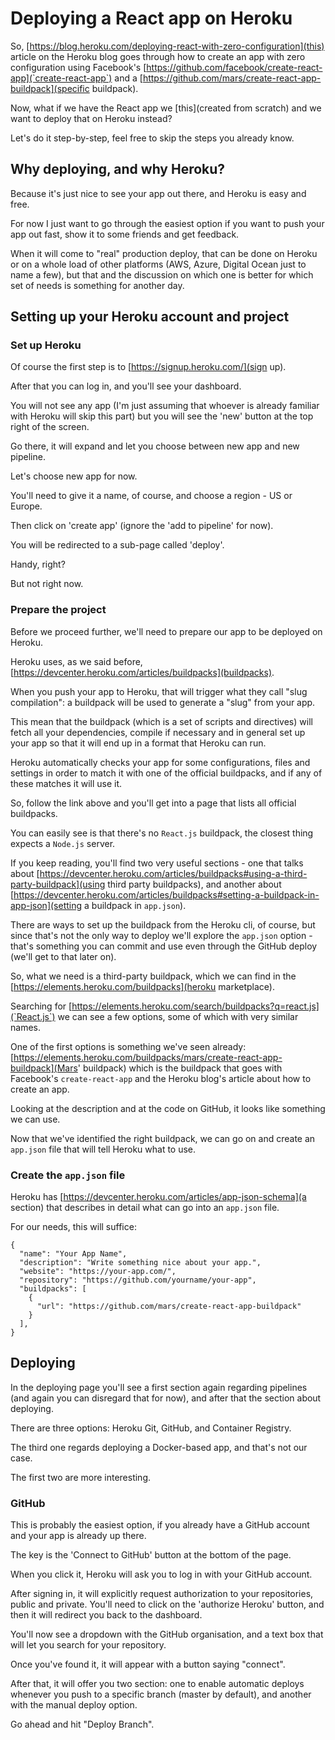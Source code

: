 # Deploying a React app on Heroku

So, [https://blog.heroku.com/deploying-react-with-zero-configuration](this)
article on the Heroku blog goes through how to create an app with zero
configuration using Facebook's
[https://github.com/facebook/create-react-app](`create-react-app`) and a
[https://github.com/mars/create-react-app-buildpack](specific buildpack).

Now, what if we have the React app we [this](created from scratch) and we want
to deploy that on Heroku instead?

Let's do it step-by-step, feel free to skip the steps you already know.

## Why deploying, and why Heroku?

Because it's just nice to see your app out there, and Heroku is easy and free.

For now I just want to go through the easiest option if you want to push your
app out fast, show it to some friends and get feedback.

When it will come to "real" production deploy, that can be done on Heroku or on
a whole load of other platforms (AWS, Azure, Digital Ocean just to name a few),
but that and the discussion on which one is better for which set of needs is
something for another day.

## Setting up your Heroku account and project

### Set up Heroku
Of course the first step is to [https://signup.heroku.com/](sign up).

After that you can log in, and you'll see your dashboard.

You will not see any app (I'm just assuming that whoever is already familiar
with Heroku will skip this part) but you will see the 'new' button at the top
right of the screen.

Go there, it will expand and let you choose between new app and new pipeline.

Let's choose new app for now.

You'll need to give it a name, of course, and choose a region - US or Europe.

Then click on 'create app' (ignore the 'add to pipeline' for now).

You will be redirected to a sub-page called 'deploy'.

Handy, right?

But not right now.

### Prepare the project

Before we proceed further, we'll need to prepare our app to be deployed on
Heroku.

Heroku uses, as we said before,
[https://devcenter.heroku.com/articles/buildpacks](buildpacks).

When you push your app to Heroku, that will trigger what they call "slug
compilation": a buildpack will be used to generate a "slug" from your app.

This mean that the buildpack (which is a set of scripts and directives) will
fetch all your dependencies, compile if necessary and in general set up your app
so that it will end up in a format that Heroku can run.

Heroku automatically checks your app for some configurations, files and settings
in order to match it with one of the official buildpacks, and if any of these
matches it will use it.

So, follow the link above and you'll get into a page that lists all official
buildpacks.

You can easily see is that there's no `React.js` buildpack, the closest thing
expects a `Node.js` server.

If you keep reading, you'll find two very useful sections - one that talks about
[https://devcenter.heroku.com/articles/buildpacks#using-a-third-party-buildpack](using
third party buildpacks), and another about
[https://devcenter.heroku.com/articles/buildpacks#setting-a-buildpack-in-app-json](setting
a buildpack in `app.json`).

There are ways to set up the buildpack from the Heroku cli, of course, but since
that's not the only way to deploy we'll explore the `app.json` option - that's
something you can commit and use even through the GitHub deploy (we'll get to
that later on).

So, what we need is a third-party buildpack, which we can find in the
[https://elements.heroku.com/buildpacks](heroku marketplace).

Searching for
[https://elements.heroku.com/search/buildpacks?q=react.js](`React.js`) we can
see a few options, some of which with very similar names.

One of the first options is something we've seen already:
[https://elements.heroku.com/buildpacks/mars/create-react-app-buildpack](Mars'
buildpack) which is the buildpack that goes with Facebook's `create-react-app`
and the Heroku blog's article about how to create an app.

Looking at the description and at the code on GitHub, it looks like something we
can use.

Now that we've identified the right buildpack, we can go on and create an
`app.json` file that will tell Heroku what to use.

### Create the `app.json` file

Heroku has [https://devcenter.heroku.com/articles/app-json-schema](a section)
that describes in detail what can go into an `app.json` file.

For our needs, this will suffice:

```
{
  "name": "Your App Name",
  "description": "Write something nice about your app.",
  "website": "https://your-app.com/",
  "repository": "https://github.com/yourname/your-app",
  "buildpacks": [
    {
      "url": "https://github.com/mars/create-react-app-buildpack"
    }
  ],
}
```


## Deploying

In the deploying page you'll see a first section again regarding pipelines (and
again you can disregard that for now), and after that the section about
deploying.

There are three options: Heroku Git, GitHub, and Container Registry.

The third one regards deploying a Docker-based app, and that's not our case.

The first two are more interesting.

### GitHub

This is probably the easiest option, if you already have a GitHub account and
your app is already up there.

The key is the 'Connect to GitHub' button at the bottom of the page.

When you click it, Heroku will ask you to log in with your GitHub account.

After signing in, it will explicitly request authorization to your repositories,
public and private. You'll need to click on the 'authorize Heroku' button, and
then it will redirect you back to the dashboard.

You'll now see a dropdown with the GitHub organisation, and a text box that will
let you search for your repository.

Once you've found it, it will appear with a button saying "connect".

After that, it will offer you two section: one to enable automatic deploys
whenever you push to a specific branch (master by default), and another with the
manual deploy option.

Go ahead and hit "Deploy Branch".



